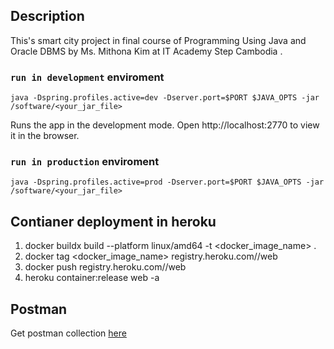 ## Description

This's smart city project in final course of Programming Using Java and Oracle DBMS by Ms. Mithona Kim at IT Academy Step Cambodia .

### `run in development` enviroment
```
java -Dspring.profiles.active=dev -Dserver.port=$PORT $JAVA_OPTS -jar /software/<your_jar_file>
```
Runs the app in the development mode.
Open http://localhost:2770 to view it in the browser.

### `run in production` enviroment
```
java -Dspring.profiles.active=prod -Dserver.port=$PORT $JAVA_OPTS -jar /software/<your_jar_file>
```
## Contianer deployment in heroku

1. docker buildx build --platform linux/amd64 -t <docker_image_name> .
2. docker tag <docker_image_name> registry.heroku.com/<appName>/web
3. docker push  registry.heroku.com/<appName>/web
4. heroku container:release web -a <appName>

## Postman
  
Get postman collection [here](./postman/SmartCity.postman_collection.json)
